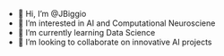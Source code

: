 - 👋 Hi, I’m @JBiggio
- 👀 I’m interested in AI and Computational Neurosciene
- 🌱 I’m currently learning Data Science
- 💞️ I’m looking to collaborate on innovative AI projects

<!---
JBiggio/JBiggio is a ✨ special ✨ repository because its `README.md` (this file) appears on your GitHub profile.
You can click the Preview link to take a look at your changes.
--->
